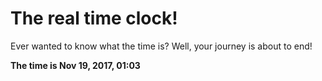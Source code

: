 # The real time clock!

Ever wanted to know what the time is? Well, your journey is about to end!

**The time is Nov 19, 2017, 01:03**
